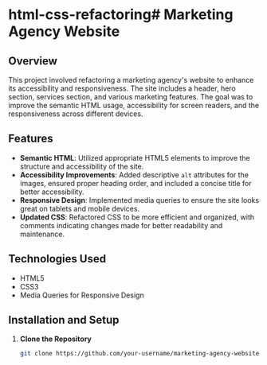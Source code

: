 # html-css-refactoring# Marketing Agency Website

## Overview

This project involved refactoring a marketing agency's website to enhance its accessibility and responsiveness. The site includes a header, hero section, services section, and various marketing features. The goal was to improve the semantic HTML usage, accessibility for screen readers, and the responsiveness across different devices.

## Features

- **Semantic HTML**: Utilized appropriate HTML5 elements to improve the structure and accessibility of the site.
- **Accessibility Improvements**: Added descriptive `alt` attributes for the images, ensured proper heading order, and included a concise title for better accessibility.
- **Responsive Design**: Implemented media queries to ensure the site looks great on tablets and mobile devices.
- **Updated CSS**: Refactored CSS to be more efficient and organized, with comments indicating changes made for better readability and maintenance.

## Technologies Used

- HTML5
- CSS3
- Media Queries for Responsive Design

## Installation and Setup

1. **Clone the Repository**
   ```bash
   git clone https://github.com/your-username/marketing-agency-website.git
